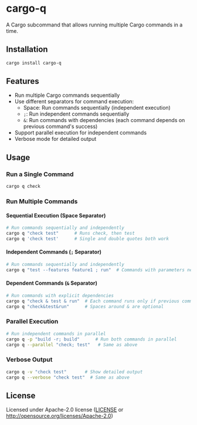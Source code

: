 # cargo-q

A Cargo subcommand that allows running multiple Cargo commands in a time.

## Installation

```bash
cargo install cargo-q
```

## Features

- Run multiple Cargo commands sequentially
- Use different separators for command execution:
  - Space: Run commands sequentially (independent execution)
  - `;`: Run independent commands sequentially
  - `&`: Run commands with dependencies (each command depends on previous command's success)
- Support parallel execution for independent commands
- Verbose mode for detailed output

## Usage

### Run a Single Command

```bash
cargo q check
```

### Run Multiple Commands

#### Sequential Execution (Space Separator)
```bash
# Run commands sequentially and independently
cargo q "check test"      # Runs check, then test
cargo q 'check test'      # Single and double quotes both work
```

#### Independent Commands (`;` Separator)
```bash
# Run commands sequentially and independently
cargo q "test --features feature1 ; run"  # Commands with parameters need ; separator
```

#### Dependent Commands (`&` Separator)
```bash
# Run commands with explicit dependencies
cargo q "check & test & run"  # Each command runs only if previous command succeeds
cargo q "check&test&run"      # Spaces around & are optional
```

### Parallel Execution

```bash
# Run independent commands in parallel
cargo q -p "build -r; build"      # Run both commands in parallel
cargo q --parallel "check; test"   # Same as above
```

### Verbose Output

```bash
cargo q -v "check test"       # Show detailed output
cargo q --verbose "check test"  # Same as above
```

## License

Licensed under Apache-2.0 license ([LICENSE](LICENSE) or http://opensource.org/licenses/Apache-2.0)
